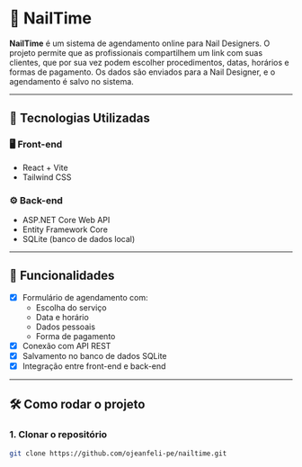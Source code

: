 # 💅 NailTime

**NailTime** é um sistema de agendamento online para Nail Designers. O projeto permite que as profissionais compartilhem um link com suas clientes, que por sua vez podem escolher procedimentos, datas, horários e formas de pagamento. Os dados são enviados para a Nail Designer, e o agendamento é salvo no sistema.

---

## 🚀 Tecnologias Utilizadas

### 🖥️ Front-end
- React + Vite
- Tailwind CSS

### ⚙️ Back-end
- ASP.NET Core Web API
- Entity Framework Core
- SQLite (banco de dados local)

---

## 🎯 Funcionalidades

- [x] Formulário de agendamento com:
  - Escolha do serviço
  - Data e horário
  - Dados pessoais
  - Forma de pagamento
- [x] Conexão com API REST
- [x] Salvamento no banco de dados SQLite
- [x] Integração entre front-end e back-end

---

## 🛠️ Como rodar o projeto

### 1. Clonar o repositório

```bash
git clone https://github.com/ojeanfeli-pe/nailtime.git
